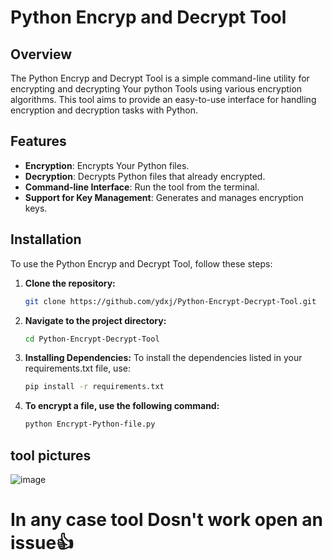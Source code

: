 # Python Encryp and Decrypt Tool

## Overview

The Python Encryp and Decrypt Tool is a simple command-line utility for encrypting and decrypting Your python Tools using various encryption algorithms. This tool aims to provide an easy-to-use interface for handling encryption and decryption tasks with Python.

## Features

- **Encryption**: Encrypts Your Python files.
- **Decryption**: Decrypts Python files that already encrypted.
- **Command-line Interface**: Run the tool from the terminal.
- **Support for Key Management**: Generates and manages encryption keys.

## Installation

To use the Python Encryp and Decrypt Tool, follow these steps:

1. **Clone the repository:**

   ```bash
   git clone https://github.com/ydxj/Python-Encrypt-Decrypt-Tool.git

 2. **Navigate to the project directory:**

    ```bash
    cd Python-Encrypt-Decrypt-Tool

 3.  **Installing Dependencies:**
   To install the dependencies listed in your requirements.txt file, use:
       ```bash
      pip install -r requirements.txt


4. **To encrypt a file, use the following command:**
     ```bash
    python Encrypt-Python-file.py


<h2>tool pictures</h2>

![image](https://github.com/user-attachments/assets/58c2cfc4-7633-4fa4-8904-0acbbfefb270)



<h1>In any case tool Dosn't work open an issue👍</h1>
